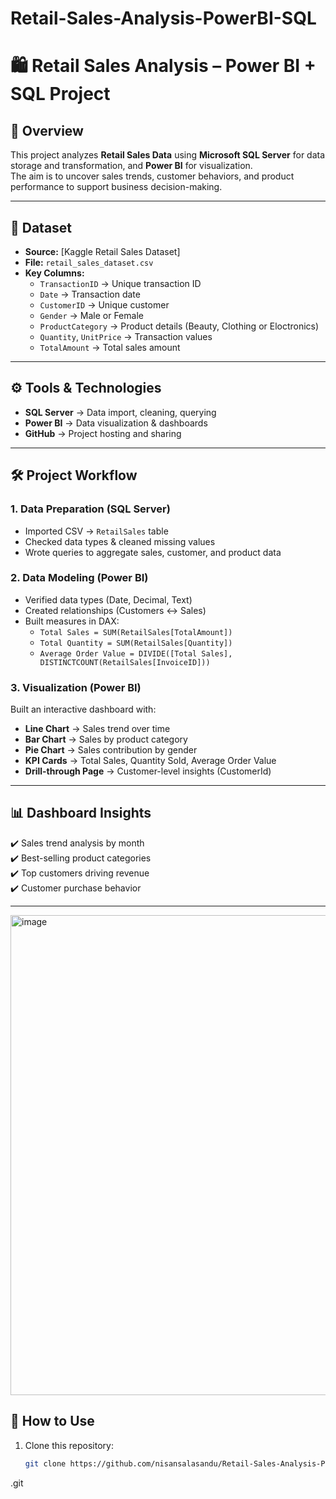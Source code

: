 # Retail-Sales-Analysis-PowerBI-SQL
# 🛍️ Retail Sales Analysis – Power BI + SQL Project

## 📌 Overview
This project analyzes **Retail Sales Data** using **Microsoft SQL Server** for data storage and transformation, and **Power BI** for visualization.  
The aim is to uncover sales trends, customer behaviors, and product performance to support business decision-making.

---

## 📂 Dataset
- **Source:** [Kaggle Retail Sales Dataset]  
- **File:** `retail_sales_dataset.csv`  
- **Key Columns:**  
  - `TransactionID` → Unique transaction ID  
  - `Date` → Transaction date  
  - `CustomerID` → Unique customer
  - `Gender` → Male or Female
  - `ProductCategory` → Product details (Beauty, Clothing or Eloctronics) 
  - `Quantity`, `UnitPrice` → Transaction values  
  - `TotalAmount` → Total sales amount  

---

## ⚙️ Tools & Technologies
- **SQL Server** → Data import, cleaning, querying  
- **Power BI** → Data visualization & dashboards  
- **GitHub** → Project hosting and sharing  

---

## 🛠️ Project Workflow
### 1. Data Preparation (SQL Server)
- Imported CSV → `RetailSales` table
- Checked data types & cleaned missing values
- Wrote queries to aggregate sales, customer, and product data

### 2. Data Modeling (Power BI)
- Verified data types (Date, Decimal, Text)
- Created relationships (Customers ↔ Sales)
- Built measures in DAX:
  - `Total Sales = SUM(RetailSales[TotalAmount])`
  - `Total Quantity = SUM(RetailSales[Quantity])`
  - `Average Order Value = DIVIDE([Total Sales], DISTINCTCOUNT(RetailSales[InvoiceID]))`

### 3. Visualization (Power BI)
Built an interactive dashboard with:
- **Line Chart** → Sales trend over time  
- **Bar Chart** → Sales by product category  
- **Pie Chart** → Sales contribution by gender  
- **KPI Cards** → Total Sales, Quantity Sold, Average Order Value  
- **Drill-through Page** → Customer-level insights (CustomerId) 

---

## 📊 Dashboard Insights
✔️ Sales trend analysis by month  
✔️ Best-selling product categories  
✔️ Top customers driving revenue  
✔️ Customer purchase behavior  

---
<img width="1366" height="768" alt="image" src="https://github.com/user-attachments/assets/1de73269-ccb2-45c6-8248-65cb3fdf926c" />


## 🚀 How to Use
1. Clone this repository:
   ```bash
   git clone https://github.com/nisansalasandu/Retail-Sales-Analysis-PowerBI-SQL
.git


